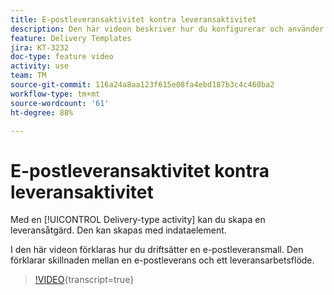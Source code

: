 ```yaml
---
title: E-postleveransaktivitet kontra leveransaktivitet
description: Den här videon beskriver hur du konfigurerar och använder en leveransmall.
feature: Delivery Templates
jira: KT-3232
doc-type: feature video
activity: use
team: TM
source-git-commit: 116a24a8aa123f615e08fa4ebd187b3c4c460ba2
workflow-type: tm+mt
source-wordcount: '61'
ht-degree: 88%

---
```



# E-postleveransaktivitet kontra leveransaktivitet

Med en [!UICONTROL Delivery-type activity] kan du skapa en leveransåtgärd. Den kan skapas med indataelement.

I den här videon förklaras hur du driftsätter en e-postleveransmall. Den förklarar skillnaden mellan en e-postleverans och ett leveransarbetsflöde.

>[!VIDEO](https://video.tv.adobe.com/v/24065?quality=12&learn=on){transcript=true}
